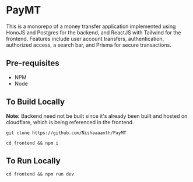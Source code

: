 # PayMT

This is a monorepo of a money transfer application implemented using HonoJS and Postgres for the backend, and ReactJS with Tailwind for the frontend. Features include user account transfers, authentication, authorized access, a search bar, and Prisma for secure transactions.

## Pre-requisites
* NPM
* Node

## To Build Locally
**Note:** Backend need not be built since it's already been built and hosted on cloudflare, which is being referenced in the frontend.
```
git clone https://github.com/Nishaaaanth/PayMT
```

```
cd frontend && npm i
```

## To Run Locally
```
cd frontend && npm run dev
```
